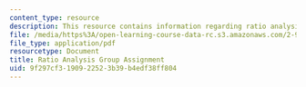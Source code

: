 ```yaml
---
content_type: resource
description: This resource contains information regarding ratio analysis group assignment.
file: /media/https%3A/open-learning-course-data-rc.s3.amazonaws.com/2-96-management-in-engineering-fall-2012/9f297cf3190922523b39b4edf38ff804_MIT2_96F12_assn06.pdf
file_type: application/pdf
resourcetype: Document
title: Ratio Analysis Group Assignment
uid: 9f297cf3-1909-2252-3b39-b4edf38ff804
---
```

